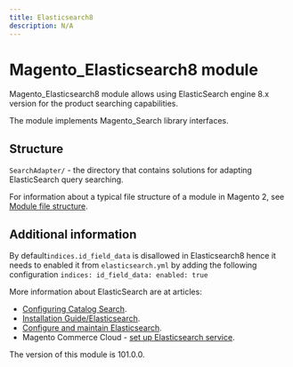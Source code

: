 ```yaml
---
title: Elasticsearch8
description: N/A
---
```


# Magento_Elasticsearch8 module

Magento_Elasticsearch8 module allows using ElasticSearch engine 8.x version for the product searching capabilities.

The module implements Magento_Search library interfaces.

## Structure

`SearchAdapter/` - the directory that contains solutions for adapting ElasticSearch query searching.

For information about a typical file structure of a module in Magento 2, see [Module file structure](https://devdocs.magento.com/guides/v2.4/extension-dev-guide/build/module-file-structure.html#module-file-structure).

## Additional information

By default`indices.id_field_data`  is disallowed in Elasticsearch8 hence it needs to enabled it from `elasticsearch.yml`
by adding the following configuration
`indices:
id_field_data:
enabled: true`

More information about ElasticSearch are at articles:

- [Configuring Catalog Search](https://experienceleague.adobe.com/docs/commerce-admin/catalog/catalog/search/search-configuration.html).
- [Installation Guide/Elasticsearch](https://experienceleague.adobe.com/docs/commerce-operations/installation-guide/prerequisites/search-engine/overview.html).
- [Configure and maintain Elasticsearch](https://experienceleague.adobe.com/docs/commerce-operations/configuration-guide/search/overview-search.html).
- Magento Commerce Cloud - [set up Elasticsearch service](https://devdocs.magento.com/cloud/project/services-elastic.html).

<InlineAlert slots="text" />
The version of this module is 101.0.0.
